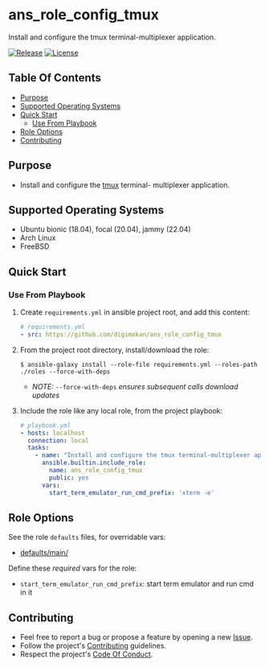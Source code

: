 # ans_role_config_tmux

Install and configure the tmux terminal-multiplexer application.

[![Release](https://img.shields.io/github/release/digimokan/ans_role_config_tmux.svg?label=release)](https://github.com/digimokan/ans_role_config_tmux/releases/latest "Latest Release Notes")
[![License](https://img.shields.io/badge/license-MIT-blue.svg?label=license)](LICENSE.md "Project License")

## Table Of Contents

* [Purpose](#purpose)
* [Supported Operating Systems](#supported-operating-systems)
* [Quick Start](#quick-start)
    * [Use From Playbook](#use-from-playbook)
* [Role Options](#role-options)
* [Contributing](#contributing)

## Purpose

* Install and configure the [tmux](https://github.com/tmux/tmux) terminal-
  multiplexer application.

## Supported Operating Systems

* Ubuntu bionic (18.04), focal (20.04), jammy (22.04)
* Arch Linux
* FreeBSD

## Quick Start

### Use From Playbook

1. Create `requirements.yml` in ansible project root, and add this content:

   ```yaml
   # requirements.yml
   - src: https://github.com/digimokan/ans_role_config_tmux
   ```

2. From the project root directory, install/download the role:

   ```shell
   $ ansible-galaxy install --role-file requirements.yml --roles-path ./roles --force-with-deps
   ```

   * _NOTE:_ `--force-with-deps` _ensures subsequent calls download updates_

3. Include the role like any local role, from the project playbook:

   ```yaml
   # playbook.yml
   - hosts: localhost
     connection: local
     tasks:
       - name: "Install and configure the tmux terminal-multiplexer application"
         ansible.builtin.include_role:
           name: ans_role_config_tmux
           public: yes
         vars:
           start_term_emulator_run_cmd_prefix: 'xterm -e'
   ```

## Role Options

See the role `defaults` files, for overridable vars:

  * [defaults/main/](../defaults/main/)

Define these _required_ vars for the role:

  * `start_term_emulator_run_cmd_prefix`: start term emulator and run cmd in it

## Contributing

* Feel free to report a bug or propose a feature by opening a new
  [Issue](https://github.com/digimokan/ans_role_config_tmux/issues).
* Follow the project's [Contributing](CONTRIBUTING.md) guidelines.
* Respect the project's [Code Of Conduct](CODE_OF_CONDUCT.md).

